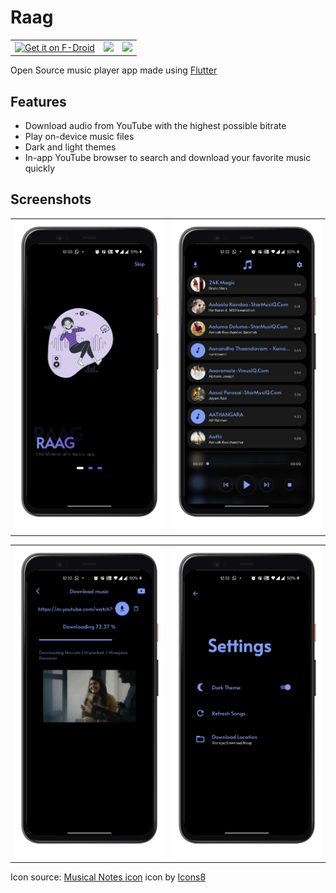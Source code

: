 
# Raag
<p>
<div align="center">

  <table cellspacing="0" cellpadding="0">
      <tr>
      <td><a href="https://f-droid.org/en/packages/in.amfoss.raag"><img src="https://fdroid.gitlab.io/artwork/badge/get-it-on.png"
    alt="Get it on F-Droid"
    height="70"></a></td>
       <td><img src="https://action-badges.now.sh/raag-music/raag" height ="35"></td>
        <td><a href="https://www.buymeacoffee.com/ashwinr"><img src="https://www.buymeacoffee.com/assets/img/custom_images/orange_img.png" height="35"></a></td>
      </tr>
  </table>
 </div> 
</p>

Open Source music player app made using [Flutter](https://flutter.dev/)
## Features
* Download audio from YouTube with the highest possible bitrate  
* Play on-device music files  
* Dark and light themes  
* In-app YouTube browser to search and download your favorite music quickly

## Screenshots
  <table>
      <tr>
       <td><img src="https://raw.githubusercontent.com/raag-music/raag/master/fastlane/metadata/android/en-US/images/phoneScreenshots/1.png"></td>
       <td><img src="https://raw.githubusercontent.com/raag-music/raag/master/fastlane/metadata/android/en-US/images/phoneScreenshots/2.png"></td>
      </tr>
  </table>
  <table>
       <tr>
       <td><img src="https://raw.githubusercontent.com/raag-music/raag/master/fastlane/metadata/android/en-US/images/phoneScreenshots/3.png"></td>
       <td><img src="https://raw.githubusercontent.com/raag-music/raag/master/fastlane/metadata/android/en-US/images/phoneScreenshots/4.png"></td>
      </tr>
  </table>


Icon source: <a target="_blank" href="https://icons8.com/icons/set/musical-notes">Musical Notes icon</a> icon by <a target="_blank" href="https://icons8.com">Icons8</a>
